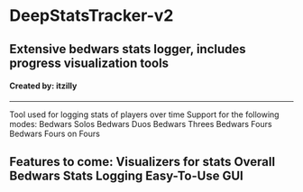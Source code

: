 # DeepStatsTracker-v2
## Extensive bedwars stats logger, includes progress visualization tools
#### Created by: itzilly


------------------------------------------------------------
Tool used for logging stats of players over time
Support for the following modes:
  Bedwars Solos
  Bedwars Duos
  Bedwars Threes
  Bedwars Fours
  Bedwars Fours on Fours
  
  
Features to come:
  Visualizers for stats
  Overall Bedwars Stats Logging
  Easy-To-Use GUI
------------------------------------------------------------

